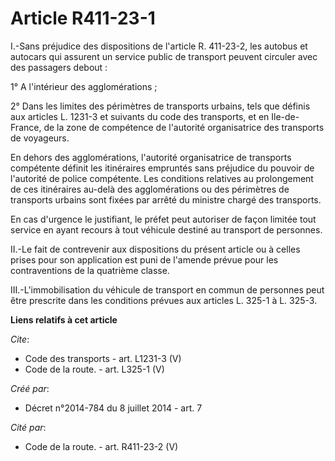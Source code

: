 # Article R411-23-1

I.-Sans préjudice des dispositions de l'article R. 411-23-2, les autobus et autocars qui assurent un service public de
transport peuvent circuler avec des passagers debout : 

1° A l'intérieur des agglomérations ; 

2° Dans les limites des périmètres de transports urbains, tels que définis aux articles L. 1231-3 et suivants du code des
transports, et en Ile-de-France, de la zone de compétence de l'autorité organisatrice des transports de voyageurs. 

En dehors des agglomérations, l'autorité organisatrice de transports compétente définit les itinéraires empruntés sans
préjudice du pouvoir de l'autorité de police compétente. Les conditions relatives au prolongement de ces itinéraires au-delà
des agglomérations ou des périmètres de transports urbains sont fixées par arrêté du ministre chargé des transports. 

En cas d'urgence le justifiant, le préfet peut autoriser de façon limitée tout service en ayant recours à tout véhicule
destiné au transport de personnes. 

II.-Le fait de contrevenir aux dispositions du présent article ou à celles prises pour son application est puni de l'amende
prévue pour les contraventions de la quatrième classe. 

III.-L'immobilisation du véhicule de transport en commun de personnes peut être prescrite dans les conditions prévues aux
articles L. 325-1 à L. 325-3.

**Liens relatifs à cet article**

_Cite_:

  - Code des transports - art. L1231-3 (V)
  - Code de la route. - art. L325-1 (V)

_Créé par_:

  - Décret n°2014-784 du 8 juillet 2014 - art. 7

_Cité par_:

  - Code de la route. - art. R411-23-2 (V)
